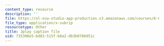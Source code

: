 ```yaml
---
content_type: resource
description: ''
file: https://ol-ocw-studio-app-production.s3.amazonaws.com/courses/6-00sc-introduction-to-computer-science-and-programming-spring-2011/735308e5bd83515fb8a2db3b0788d51c_hGQw3KJ7i6Q.vtt
file_type: application/x-subrip
resourcetype: Other
title: 3play caption file
uid: 735308e5-bd83-515f-b8a2-db3b0788d51c
---
```

